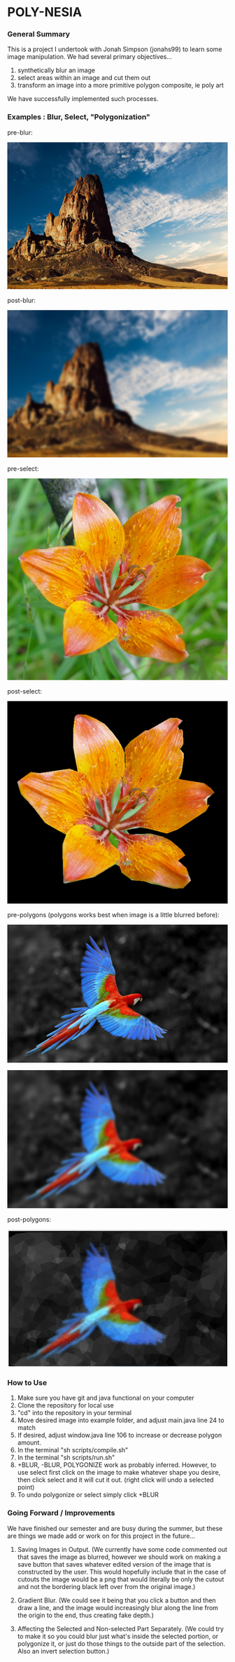 # POLY-NESIA

### General Summary
This is a project I undertook with Jonah Simpson (jonahs99) to learn
some image manipulation. We had several primary objectives...

1) synthetically blur an image
2) select areas within an image and cut them out
3) transform an image into a more primitive polygon composite, ie poly art

We have successfully implemented such processes.

### Examples : Blur, Select, "Polygonization"

pre-blur:

![blurone](https://raw.githubusercontent.com/ignaspa/poly-nesia/master/example/mountain.jpg)

post-blur:

![blurtwo](https://raw.githubusercontent.com/ignaspa/poly-nesia/master/example/mountain.png)

pre-select:

![selectone](https://raw.githubusercontent.com/ignaspa/poly-nesia/master/example/flower.jpg)

post-select:

![selecttwo](https://raw.githubusercontent.com/ignaspa/poly-nesia/master/example/Screen%20Shot%202018-04-16%20at%209.27.41%20PM.png)

pre-polygons (polygons works best when image is a little blurred before):

![polyone](https://raw.githubusercontent.com/ignaspa/poly-nesia/master/example/parrot.jpg)

![polytwo](https://raw.githubusercontent.com/ignaspa/poly-nesia/master/example/parrot.png)

post-polygons:

![polythree](https://raw.githubusercontent.com/ignaspa/poly-nesia/master/example/Screen%20Shot%202018-04-16%20at%209.20.19%20PM.png)

### How to Use

1) Make sure you have git and java functional on your computer
2) Clone the repository for local use
3) "cd" into the repository in your terminal
4) Move desired image into example folder, and adjust main.java line 24 to match
5) If desired, adjust window.java line 106 to increase or decrease polygon amount.
6) In the terminal "sh scripts/compile.sh"
7) In the terminal "sh scripts/run.sh"
8) +BLUR, -BLUR, POLYGONIZE work as probably inferred. However, to use
    select first click on the image to make whatever shape you desire, then
    click select and it will cut it out. (right click will undo a selected point)
9) To undo polygonize or select simply click +BLUR

### Going Forward / Improvements

We have finished our semester and are busy during the summer, but these are
things we made add or work on for this project in the future...

1) Saving Images in Output.
 (We currently have some code commented out that saves the image as blurred,
  however we should work on making a save button that saves whatever edited
  version of the image that is constructed by the user. This would hopefully
  include that in the case of cutouts the image would be a png that
  would literally be only the cutout and not the bordering black left over from
  the original image.)

2) Gradient Blur.
  (We could see it being that you click a button and then draw a line, and
    the image would increasingly blur along the line from the origin to the
    end, thus creating fake depth.)

3) Affecting the Selected and Non-selected Part Separately.
    (We could try to make it so you could blur just what's inside the
      selected portion, or polygonize it, or just do those things to
      the outside part of the selection. Also an invert selection button.)
